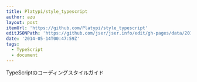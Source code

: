 ```yaml
---
title: Platypi/style_typescript
author: azu
layout: post
itemUrl: 'https://github.com/Platypi/style_typescript'
editJSONPath: 'https://github.com/jser/jser.info/edit/gh-pages/data/2014/05/index.json'
date: '2014-05-14T00:47:59Z'
tags:
  - TypeScript
  - document
---
```

TypeScriptのコーディングスタイルガイド
